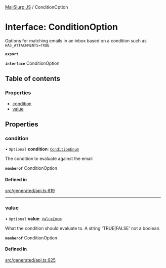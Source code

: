 [MailSlurp JS](../README.md) / ConditionOption

# Interface: ConditionOption

Options for matching emails in an inbox based on a condition such as `HAS_ATTACHMENTS=TRUE`

**`export`**

**`interface`** ConditionOption

## Table of contents

### Properties

- [condition](ConditionOption.md#condition)
- [value](ConditionOption.md#value)

## Properties

### condition

• `Optional` **condition**: [`ConditionEnum`](../enums/ConditionOption.ConditionEnum.md)

The condition to evaluate against the email

**`memberof`** ConditionOption

#### Defined in

[src/generated/api.ts:619](https://github.com/mailslurp/mailslurp-client/blob/f0f645f/src/generated/api.ts#L619)

___

### value

• `Optional` **value**: [`ValueEnum`](../enums/ConditionOption.ValueEnum.md)

What the condition should evaluate to. A string 'TRUE|FALSE' not a boolean.

**`memberof`** ConditionOption

#### Defined in

[src/generated/api.ts:625](https://github.com/mailslurp/mailslurp-client/blob/f0f645f/src/generated/api.ts#L625)
